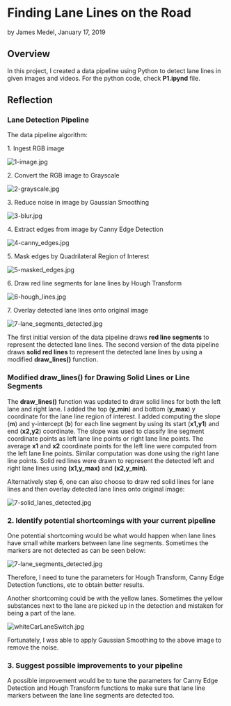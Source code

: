 # **Finding Lane Lines on the Road** 

by James Medel, January 17, 2019

## Overview

In this project, I created a data pipeline using Python to detect lane lines in given images and videos. For the python code, check **P1.ipynd** file.

## Reflection

### Lane Detection Pipeline

The data pipeline algorithm:

1\. Ingest RGB image

![1-image.jpg](data_pipeline_images/1-image.jpg)

2\. Convert the RGB image to Grayscale

![2-grayscale.jpg](data_pipeline_images/2-grayscale.jpg)

3\. Reduce noise in image by Gaussian Smoothing

![3-blur.jpg](data_pipeline_images/3-blur.jpg)

4\. Extract edges from image by Canny Edge Detection

![4-canny_edges.jpg](data_pipeline_images/4-canny_edges.jpg)

5\. Mask edges by Quadrilateral Region of Interest

![5-masked_edges.jpg](data_pipeline_images/5-masked_edges.jpg)

6\. Draw red line segments for lane lines by Hough Transform

![6-hough_lines.jpg](data_pipeline_images/6-hough_lines.jpg)

7\. Overlay detected lane lines onto original image

![7-lane_segments_detected.jpg](data_pipeline_images/7-lane_segments_detected.jpg)

The first initial version of the data pipeline draws **red line segments** to 
represent the detected lane lines. The second version of the data pipeline
draws **solid red lines** to represent the detected lane lines by using a modified
**draw_lines()** function.

### Modified draw_lines() for Drawing Solid Lines or Line Segments

The **draw_lines()** function was updated to draw solid lines for both the
left lane and right lane. I added the top (**y_min**) and bottom (**y_max**) 
y coordinate for the lane line region of interest. I added computing the 
slope (**m**) and y-intercept (**b**) for each line segment by using its 
start (**x1,y1**) and end (**x2,y2**) coordinate. The slope was used to 
classify line segment coordinate points as left lane line points or right 
lane line points. The average **x1** and **x2** coordinate points for the
left line were computed from the left lane line points. Similar computation
was done using the right lane line points. Solid red lines were drawn to
represent the detected left and right lane lines using **(x1,y_max)** and 
**(x2,y_min)**.

Alternatively step 6, one can also choose to draw red solid lines for lane lines 
and then overlay detected lane lines onto original image:

![7-solid_lanes_detected.jpg](data_pipeline_images/7-solid_lanes_detected.jpg)

### 2. Identify potential shortcomings with your current pipeline

One potential shortcoming would be what would happen when lane lines have small white markers between lane line segments. Sometimes the markers are not detected as can be seen below:

![7-lane_segments_detected.jpg](data_pipeline_images/7-lane_segments_detected.jpg)

Therefore, I need to tune the parameters for Hough Transform, Canny Edge Detection functions, etc to obtain better results.

Another shortcoming could be with the yellow lanes. Sometimes the yellow substances next to the
lane are picked up in the detection and mistaken for being a part of the lane.

![whiteCarLaneSwitch.jpg](test_images_output/solid_line/whiteCarLaneSwitch.jpg)

Fortunately, I was able to apply Gaussian Smoothing to the above image to remove the noise. 

### 3. Suggest possible improvements to your pipeline

A possible improvement would be to tune the parameters for Canny Edge Detection and Hough Transform functions to make sure that lane line markers between the lane line segments
are detected too.
